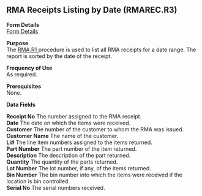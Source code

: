 ##  RMA Receipts Listing by Date (RMAREC.R3)

<PageHeader />

**Form Details**  
[ Form Details ](RMAREC-R3-1/README.md)   

**Purpose**  
The [ RMA.R1 ](../../../../rover/MRK-OVERVIEW/MRK-REPORT/RMA-R1) procedure is used to list all RMA receipts for a date range. The report is sorted by the date of the receipt. 

**Frequency of Use**  
As required.

**Prerequisites**  
None.

**Data Fields**

**Receipt No** The number assigned to the RMA receipt.  
**Date** The date on which the items were received.  
**Customer** The number of the customer to whom the RMA was issued.  
**Customer Name** The name of the customer.  
**Li#** The line item numbers assigned to the items returned.  
**Part Number** The part number of the item returned.  
**Description** The description of the part returned.  
**Quantity** The quantity of the parts returned.  
**Lot Number** The lot number, if any, of the items returned.  
**Bin Number** The bin number into which the items were received if the
location is bin controlled.  
**Serial No** The serial numbers received.  
  
<badge text= "Version 8.10.57" vertical="middle" />

<PageFooter />